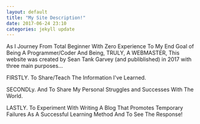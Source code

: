 ```yaml
---
layout: default
title: "My Site Description!"
date: 2017-06-24 23:10
categories: jekyll update
---
```

As I Journey From Total Beginner With Zero Experience To My End Goal of Being A Programmer/Coder And Being, TRULY, A WEBMASTER,
This website was created by Sean Tank Garvey (and publiblished) in 2017 with three main purposes...

  FIRSTLY. To Share/Teach The Information I've Learned.  
  
  SECONDLy. And To Share My Personal Struggles and Successes With The World. 
  
  LASTLY. To Experiment With Writing A Blog That Promotes Temporary Failures As A Successful Learning Method And To See The Response!
